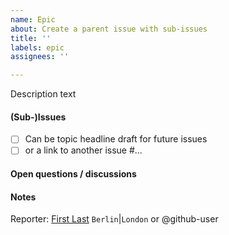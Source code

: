 ```yaml
---
name: Epic
about: Create a parent issue with sub-issues
title: ''
labels: epic
assignees: ''

---
```


Description text

#### (Sub-)Issues

- [ ] Can be topic headline draft for future issues
- [ ] or a link to another issue #...

#### Open questions / discussions

#### Notes

Reporter: [First Last](https://automatikvisu-yr29663.slack.com/team/) `Berlin`|`London` or @github-user
